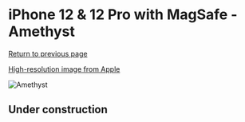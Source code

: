 # iPhone 12 & 12 Pro with MagSafe - Amethyst

[Return to previous page](/iphone_12)

[High-resolution image from Apple](https://store.storeimages.cdn-apple.com/8756/as-images.apple.com/is/MK033?wid=4500&hei=4500&fmt=png)

<div style="width: 500px"><img src="/almost_uncompressed/MK033.webp" alt="Amethyst"></div>

## Under construction
